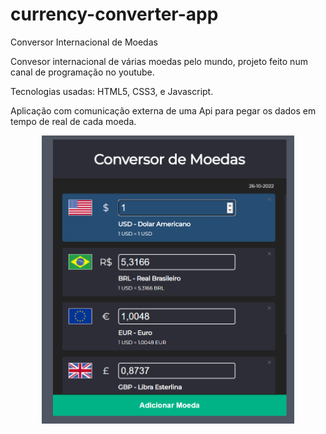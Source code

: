 # currency-converter-app
Conversor Internacional de Moedas

Convesor internacional de várias moedas pelo mundo, projeto feito num canal de programação no youtube.

Tecnologias usadas: HTML5, CSS3, e Javascript.

Aplicação com comunicação externa de uma Api para pegar os dados em tempo de real de cada moeda.

<p align="center">
  <img alt="rocketpay" src="./img/app.png" width="80%" height="50%">
</p>
